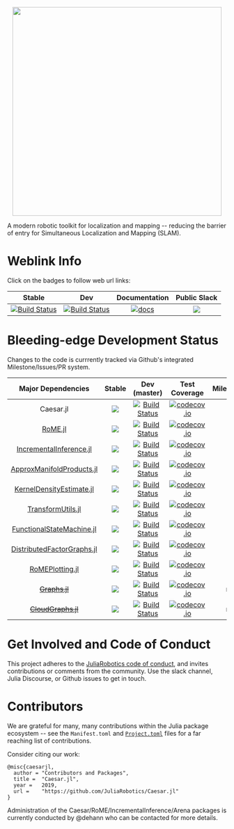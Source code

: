 <p align="center">
<img src="https://user-images.githubusercontent.com/6412556/47298402-ace95500-d5e5-11e8-8607-593525445d14.png" width="480" border="0" />
</p>

A modern robotic toolkit for localization and mapping -- reducing the barrier of entry for Simultaneous Localization and Mapping (SLAM).

# Weblink Info

Click on the badges to follow web url links:

| Stable | Dev | Documentation | Public Slack |
|:------:|:----------------:|:-------------:|:-----:|
| [![Build Status][build-tag]][build-url] | [![Build Status][build-img]][build-url] | [![docs][docs-shield]][caesar-docs] | [![][caesar-slack-badge]][caesar-slack] |


# Bleeding-edge Development Status

Changes to the code is currrently tracked via Github's integrated Milestone/Issues/PR system.

| **Major Dependencies**  |  **Stable**     |  **Dev (master)**   |  **Test Coverage**  |  **Milestones**  |
|:-----------------------:|:---------------:|:-------------------:|:-------------------:|:----------------:|
| Caesar.jl | ![][caesar-stable] | [![Build Status][build-img]][build-url] | [![codecov.io][cov-img]][cov-url] | [![][mst-shield]][caesar-milestones] |
| [RoME.jl][rome-url] | ![][r-stable] | [![Build Status][r-build-img]][r-build-url] | [![codecov.io][r-cov-img]][r-cov-url] | [![][mst-shield]][r-milestones] |
| [IncrementalInference.jl][iif-url] | ![][iif-stable] | [![Build Status][iif-build-img]][iif-build-url] | [![codecov.io][iif-cov-img]][iif-cov-url] | [![][mst-shield]][iif-milestones] |
| [ApproxManifoldProducts.jl][amp-url] | ![][amp-stable] | [![Build Status][amp-build-img]][amp-build-url] | [![codecov.io][amp-cov-img]][amp-cov-url] | [![][mst-shield]][amp-milestones] |
| [KernelDensityEstimate.jl][kde-url] | ![][kde-stable] | [![Build Status][kde-build-img]][kde-build-url] | [![codecov.io][kde-cov-img]][kde-cov-url] | [![][mst-shield]][kde-milestones] |
| [TransformUtils.jl][tf-url] | ![][tf-stable] | [![Build Status][tf-build-img]][tf-build-url] | [![codecov.io][tf-cov-img]][tf-cov-url] | -- |
| [FunctionalStateMachine.jl][fsm-url] | ![][fsm-stable] | [![Build Status][fsm-build-img]][fsm-build-url] | [![codecov.io][fsm-cov-img]][fsm-cov-url] | [![][mst-shield]][fsm-milestones] |
| [DistributedFactorGraphs.jl][dfg-url] | ![][dfg-stable] | [![Build Status][dfg-build-img]][dfg-build-url] | [![codecov.io][dfg-cov-img]][dfg-cov-url] | [![][mst-shield]][dfg-milestones] |
| [RoMEPlotting.jl][rp-url] | ![][rp-stable] | [![Build Status][rp-build-img]][rp-build-url] | [![codecov.io][rp-cov-img]][rp-cov-url] | [![][mst-shield]][rp-milestones] |
| [~~Graphs.jl~~][graphs-url] | ![][gjl-stable] | [![Build Status][graphs-build-img]][graphs-build-url] | [![codecov.io][graphs-cov-img]][graphs-cov-url] | n/a |
| [~~CloudGraphs.jl~~][cloudgraphs-url] | ![][cg-stable] | [![Build Status][cloudgraphs-build-img]][cloudgraphs-build-url] | [![codecov.io][cloudgraphs-cov-img]][cloudgraphs-cov-url] | n/a |

# Get Involved and Code of Conduct

This project adheres to the [JuliaRobotics code of conduct](https://github.com/JuliaRobotics/administration/blob/master/code_of_conduct.md), and invites contributions or comments from the community.  Use the slack channel, Julia Discourse, or Github issues to get in touch.

# Contributors

We are grateful for many, many contributions within the Julia package ecosystem -- see the `Manifest.toml` and [`Project.toml`](https://github.com/JuliaRobotics/Caesar.jl/blob/master/Project.toml) files for a far reaching list of contributions.

Consider citing our work:

```
@misc{caesarjl,
  author = "Contributors and Packages",
  title =  "Caesar.jl",
  year =   2019,
  url =    "https://github.com/JuliaRobotics/Caesar.jl"
}
```

Administration of the Caesar/RoME/IncrementalInference/Arena packages is currently conducted by @dehann who can be contacted for more details.

[docs-shield]: https://img.shields.io/badge/docs-latest-blue.svg
[caesar-docs]: http://juliarobotics.github.io/Caesar.jl/latest/
[mst-shield]: https://img.shields.io/badge/-milestones-blueviolet

[cov-img]: https://codecov.io/github/JuliaRobotics/Caesar.jl/coverage.svg?branch=master
[cov-url]: https://codecov.io/github/JuliaRobotics/Caesar.jl?branch=master
[build-img]: https://travis-ci.org/JuliaRobotics/Caesar.jl.svg?branch=master
[build-tag]: https://travis-ci.org/JuliaRobotics/Caesar.jl.svg?branch=release/v0.4
[build-url]: https://travis-ci.org/JuliaRobotics/Caesar.jl
[caesar-stable]: https://img.shields.io/badge/2019Q2-v0.4.x-green.svg
[caesar-slack-badge]: https://img.shields.io/badge/Caesarjl-Slack-green.svg?style=popout
[caesar-slack]: https://caesarjl.slack.com
[caesar-milestones]: https://github.com/JuliaRobotics/Caesar.jl/milestones

[rome-url]: http://www.github.com/JuliaRobotics/RoME.jl
[r-cov-img]: https://codecov.io/github/JuliaRobotics/RoME.jl/coverage.svg?branch=master
[r-cov-url]: https://codecov.io/github/JuliaRobotics/RoME.jl?branch=master
[r-build-img]: https://travis-ci.org/JuliaRobotics/RoME.jl.svg?branch=master
[r-build-v05]: https://travis-ci.org/JuliaRobotics/RoME.jl.svg?branch=release%2Fv0.5
[r-build-url]: https://travis-ci.org/JuliaRobotics/RoME.jl
[r-stable]: https://img.shields.io/badge/2019Q4-v0.5.x-green.svg
[r-milestones]: https://github.com/JuliaRobotics/RoME.jl/milestones

[iif-cov-img]: https://codecov.io/github/JuliaRobotics/IncrementalInference.jl/coverage.svg?branch=master
[iif-cov-url]: https://codecov.io/github/JuliaRobotics/IncrementalInference.jl?branch=master
[iif-build-img]: https://travis-ci.org/JuliaRobotics/IncrementalInference.jl.svg?branch=master
[iif-build-v08]: https://travis-ci.org/JuliaRobotics/IncrementalInference.jl.svg?branch=release/v0.8
[iif-build-url]: https://travis-ci.org/JuliaRobotics/IncrementalInference.jl
[iif-url]: http://www.github.com/JuliaRobotics/IncrementalInference.jl
[iif-stable]: https://img.shields.io/badge/2019Q4-v0.8.x-green.svg
[iif-milestones]: https://github.com/JuliaRobotics/IncrementalInference.jl/milestones

[kde-cov-img]: https://codecov.io/github/JuliaRobotics/KernelDensityEstimate.jl/coverage.svg?branch=master
[kde-cov-url]: https://codecov.io/github/JuliaRobotics/KernelDensityEstimate.jl?branch=master
[kde-build-img]: https://travis-ci.org/JuliaRobotics/KernelDensityEstimate.jl.svg?branch=master
[kde-build-url]: https://travis-ci.org/JuliaRobotics/KernelDensityEstimate.jl
[kde-url]: http://www.github.com/JuliaRobotics/KernelDensityEstimate.jl
[kde-stable]: https://img.shields.io/badge/2019Q1-v0.5.x-green.svg
[kde-milestones]: https://github.com/JuliaRobotics/KernelDensityEstimate.jl/milestones

[tf-cov-img]: https://codecov.io/github/dehann/TransformUtils.jl/coverage.svg?branch=master
[tf-cov-url]: https://codecov.io/github/dehann/TransformUtils.jl?branch=master
[tf-build-img]: https://travis-ci.org/dehann/TransformUtils.jl.svg?branch=master
[tf-build-url]: https://travis-ci.org/dehann/TransformUtils.jl
[tf-url]: http://www.github.com/dehann/TransformUtils.jl
[tf-stable]: https://img.shields.io/badge/2018Q4-v0.2.x-green.svg
[tf-milestones]: https://github.com/JuliaRobotics/TransformUtils.jl/milestones

<!-- | [DrakeVisualizer.jl][dvis-url] | [![Build Status][dvis-build-img]][dvis-build-url] | [![codecov.io][dvis-cov-img]][dvis-cov-url] |
[dvis-cov-img]: https://codecov.io/github/rdeits/DrakeVisualizer.jl/coverage.svg?branch=master
[dvis-cov-url]: https://codecov.io/github/rdeits/DrakeVisualizer.jl?branch=master
[dvis-build-img]: https://travis-ci.org/rdeits/DrakeVisualizer.jl.svg?branch=master
[dvis-build-url]: https://travis-ci.org/rdeits/DrakeVisualizer.jl
[dvis-url]: http://www.github.com/rdeits/DrakeVisualizer.jl -->

[graphs-cov-img]: https://codecov.io/github/JuliaAttic/Graphs.jl/coverage.svg?branch=master
[graphs-cov-url]: https://codecov.io/github/JuliaAttic/Graphs.jl?branch=master
[graphs-build-img]: https://travis-ci.org/JuliaAttic/Graphs.jl.svg?branch=master
[graphs-build-url]: https://travis-ci.org/JuliaAttic/Graphs.jl
[graphs-url]: http://www.github.com/JuliaAttic/Graphs.jl
[gjl-stable]: https://img.shields.io/badge/2019Q2-v0.10.x-green.svg

[dfg-cov-img]: https://codecov.io/github/JuliaRobotics/DistributedFactorGraphs.jl/coverage.svg?branch=master
[dfg-cov-url]: https://codecov.io/github/JuliaRobotics/DistributedFactorGraphs.jl?branch=master
[dfg-build-img]: https://travis-ci.org/JuliaRobotics/DistributedFactorGraphs.jl.svg?branch=master
[dfg-build-url]: https://travis-ci.org/JuliaRobotics/DistributedFactorGraphs.jl
[dfg-url]: http://www.github.com/JuliaRobotics/DistributedFactorGraphs.jl
[dfg-stable]: https://img.shields.io/badge/2019Q4-v0.5.x-green.svg
[dfg-milestones]: https://github.com/JuliaRobotics/DistributedFactorGraphs.jl/milestones

[amp-cov-img]: https://codecov.io/github/JuliaRobotics/ApproxManifoldProducts.jl/coverage.svg?branch=master
[amp-cov-url]: https://codecov.io/github/JuliaRobotics/ApproxManifoldProducts.jl?branch=master
[amp-build-img]: https://travis-ci.org/JuliaRobotics/ApproxManifoldProducts.jl.svg?branch=master
[amp-build-url]: https://travis-ci.org/JuliaRobotics/ApproxManifoldProducts.jl
[amp-url]: http://www.github.com/JuliaRobotics/ApproxManifoldProducts.jl
[amp-stable]: https://img.shields.io/badge/2019Q3-v0.1.x-green.svg
[amp-milestones]: https://github.com/JuliaRobotics/ApproxManifoldProducts.jl/milestones

[fsm-cov-img]: https://codecov.io/github/JuliaRobotics/FunctionalStateMachine.jl/coverage.svg?branch=master
[fsm-cov-url]: https://codecov.io/github/JuliaRobotics/FunctionalStateMachine.jl?branch=master
[fsm-build-img]: https://travis-ci.org/JuliaRobotics/FunctionalStateMachine.jl.svg?branch=master
[fsm-build-url]: https://travis-ci.org/JuliaRobotics/FunctionalStateMachine.jl
[fsm-url]: http://www.github.com/JuliaRobotics/FunctionalStateMachine.jl
[fsm-stable]: https://img.shields.io/badge/2019Q2-v0.1.x-green.svg
[fsm-milestones]: https://github.com/JuliaRobotics/FunctionalStateMachine.jl/milestones

[cloudgraphs-cov-img]: https://codecov.io/github/GearsAD/CloudGraphs.jl/coverage.svg?branch=master
[cloudgraphs-cov-url]: https://codecov.io/github/GearsAD/CloudGraphs.jl?branch=master
[cloudgraphs-build-img]: https://travis-ci.org/GearsAD/CloudGraphs.jl.svg?branch=master
[cloudgraphs-build-url]: https://travis-ci.org/GearsAD/CloudGraphs.jl
[cloudgraphs-url]: http://www.github.com/GearsAD/CloudGraphs.jl
[cg-stable]: https://img.shields.io/badge/2019Q3-WIP-yellowgreen.svg

[rp-url]: http://www.github.com/JuliaRobotics/RoMEPlotting.jl
[rp-cov-img]: https://codecov.io/github/JuliaRobotics/RoMEPlotting.jl/coverage.svg?branch=master
[rp-cov-url]: https://codecov.io/github/JuliaRobotics/RoMEPlotting.jl?branch=master
[rp-build-img]: https://travis-ci.org/JuliaRobotics/RoMEPlotting.jl.svg?branch=master
[rp-build-url]: https://travis-ci.org/JuliaRobotics/RoMEPlotting.jl
[rp-stable]: https://img.shields.io/badge/2019Q3-v0.1.x-green.svg
[rp-milestones]: https://github.com/JuliaRobotics/RoMEPlotting.jl/milestones
